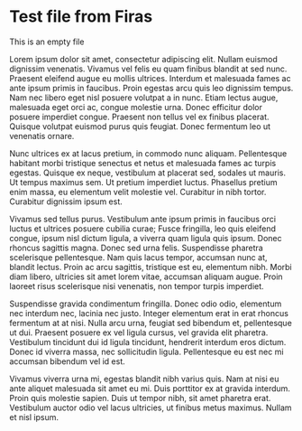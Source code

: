 # Test file from Firas  

This is an empty file

Lorem ipsum dolor sit amet, consectetur adipiscing elit. Nullam euismod dignissim venenatis. Vivamus vel felis eu quam finibus blandit at sed nunc. Praesent eleifend augue eu mollis ultrices. Interdum et malesuada fames ac ante ipsum primis in faucibus. Proin egestas arcu quis leo dignissim tempus. Nam nec libero eget nisl posuere volutpat a in nunc. Etiam lectus augue, malesuada eget orci ac, congue molestie urna. Donec efficitur dolor posuere imperdiet congue. Praesent non tellus vel ex finibus placerat. Quisque volutpat euismod purus quis feugiat. Donec fermentum leo ut venenatis ornare.

Nunc ultrices ex at lacus pretium, in commodo nunc aliquam. Pellentesque habitant morbi tristique senectus et netus et malesuada fames ac turpis egestas. Quisque ex neque, vestibulum at placerat sed, sodales ut mauris. Ut tempus maximus sem. Ut pretium imperdiet luctus. Phasellus pretium enim massa, eu elementum velit molestie vel. Curabitur in nibh tortor. Curabitur dignissim ipsum est.

Vivamus sed tellus purus. Vestibulum ante ipsum primis in faucibus orci luctus et ultrices posuere cubilia curae; Fusce fringilla, leo quis eleifend congue, ipsum nisl dictum ligula, a viverra quam ligula quis ipsum. Donec rhoncus sagittis magna. Donec sed urna felis. Suspendisse pharetra scelerisque pellentesque. Nam quis lacus tempor, accumsan nunc at, blandit lectus. Proin ac arcu sagittis, tristique est eu, elementum nibh. Morbi diam libero, ultricies sit amet lorem vitae, accumsan aliquam augue. Proin laoreet risus scelerisque nisi venenatis, non tempor turpis imperdiet.

Suspendisse gravida condimentum fringilla. Donec odio odio, elementum nec interdum nec, lacinia nec justo. Integer elementum erat in erat rhoncus fermentum at at nisi. Nulla arcu urna, feugiat sed bibendum et, pellentesque ut dui. Praesent posuere ex vel ligula cursus, vel gravida elit pharetra. Vestibulum tincidunt dui id ligula tincidunt, hendrerit interdum eros dictum. Donec id viverra massa, nec sollicitudin ligula. Pellentesque eu est nec mi accumsan bibendum vel id est.

Vivamus viverra urna mi, egestas blandit nibh varius quis. Nam at nisi eu ante aliquet malesuada sit amet eu mi. Duis porttitor ex at gravida interdum. Proin quis molestie sapien. Duis ut tempor nibh, sit amet pharetra erat. Vestibulum auctor odio vel lacus ultricies, ut finibus metus maximus. Nullam et nisl ipsum.

